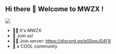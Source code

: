 ## Hi there 👋 Welcome to MWZX !
<img src="./standard.gif">

- 🙋‍♀️ It's MWZX
- 🌈 Join us!
- 👩‍💻 Join server: https://discord.gg/aS5qqJS4F8
- 🍿 a COOL community
